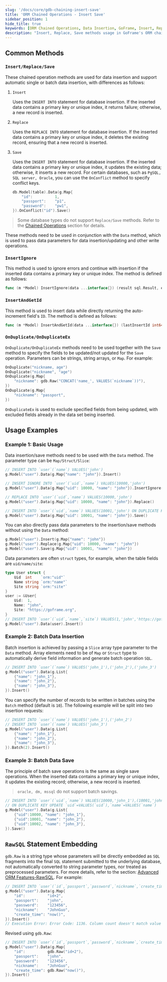 ```yaml
---
slug: '/docs/core/gdb-chaining-insert-save'
title: 'ORM Chained Operations - Insert Save'
sidebar_position: 1
hide_title: true
keywords: [ORM Chained Operations, Data Insertion, GoFrame, Insert, Replace, Save, Database, Batch Operations, SQL, RawSQL]
description: "Insert, Replace, Save methods usage in GoFrame's ORM chained operations, supporting automatic single or batch data insertion across various database environments. Detailed examples demonstrate how to use these methods with the Data method for data operations."
---
```


## Common Methods

### `Insert/Replace/Save`

These chained operation methods are used for data insertion and support automatic single or batch data insertion, with differences as follows:

1. `Insert`
   
    Uses the `INSERT INTO` statement for database insertion. If the inserted data contains a primary key or unique index, it returns failure; otherwise, a new record is inserted.

2. `Replace`

    Uses the `REPLACE INTO` statement for database insertion. If the inserted data contains a primary key or unique index, it deletes the existing record, ensuring that a new record is inserted.

3. `Save`

    Uses the `INSERT INTO` statement for database insertion. If the inserted data contains a primary key or unique index, it updates the existing data; otherwise, it inserts a new record. For certain databases, such as `PgSQL, SQL server, Oracle`, you can use the `OnConflict` method to specify conflict keys.

    ```go
    db.Model(table).Data(g.Map{
        "id":          1,
        "passport":    "p1",
        "password":    "pw1",
    }).OnConflict("id").Save()
    ```

> Some database types do not support `Replace/Save` methods. Refer to the [Chained Operations](../ORM链式操作/ORM链式操作.md) section for details.

These methods need to be used in conjunction with the `Data` method, which is used to pass data parameters for data insertion/updating and other write operations.

### `InsertIgnore`

This method is used to ignore errors and continue with insertion if the inserted data contains a primary key or unique index. The method is defined as follows:

```go
func (m *Model) InsertIgnore(data ...interface{}) (result sql.Result, err error)
```

### `InsertAndGetId`

This method is used to insert data while directly returning the auto-increment field's `ID`. The method is defined as follows:

```go
func (m *Model) InsertAndGetId(data ...interface{}) (lastInsertId int64, err error)
```

### `OnDuplicate/OnDuplicateEx`

`OnDuplicate/OnDuplicateEx` methods need to be used together with the `Save` method to specify the fields to be updated/not updated for the `Save` operation. Parameters can be strings, string arrays, or `Map`. For example:

```go
OnDuplicate("nickname, age")
OnDuplicate("nickname", "age")
OnDuplicate(g.Map{
    "nickname": gdb.Raw("CONCAT('name_', VALUES(`nickname`))"),
})
OnDuplicate(g.Map{
    "nickname": "passport",
})
```

`OnDuplicateEx` is used to exclude specified fields from being updated, with excluded fields already in the data set being inserted.

## Usage Examples

### Example 1: Basic Usage

Data insertion/save methods need to be used with the `Data` method. The parameter type can be `Map/Struct/Slice`:

```go
// INSERT INTO `user`(`name`) VALUES('john')
g.Model("user").Data(g.Map{"name": "john"}).Insert()

// INSERT IGNORE INTO `user`(`uid`,`name`) VALUES(10000,'john')
g.Model("user").Data(g.Map{"uid": 10000, "name": "john"}).InsertIgnore()

// REPLACE INTO `user`(`uid`,`name`) VALUES(10000,'john')
g.Model("user").Data(g.Map{"uid": 10000, "name": "john"}).Replace()

// INSERT INTO `user`(`uid`,`name`) VALUES(10001,'john') ON DUPLICATE KEY UPDATE `uid`=VALUES(`uid`),`name`=VALUES(`name`)
g.Model("user").Data(g.Map{"uid": 10001, "name": "john"}).Save()
```

You can also directly pass data parameters to the insertion/save methods without using the `Data` method:

```go
g.Model("user").Insert(g.Map{"name": "john"})
g.Model("user").Replace(g.Map{"uid": 10000, "name": "john"})
g.Model("user").Save(g.Map{"uid": 10001, "name": "john"})
```

Data parameters are often `struct` types, for example, when the table fields are `uid/name/site`:

```go
type User struct {
    Uid  int    `orm:"uid"`
    Name string `orm:"name"`
    Site string `orm:"site"`
}
user := &User{
    Uid:  1,
    Name: "john",
    Site: "https://goframe.org",
}
// INSERT INTO `user`(`uid`,`name`,`site`) VALUES(1,'john','https://goframe.org')
g.Model("user").Data(user).Insert()
```

### Example 2: Batch Data Insertion

Batch insertion is achieved by passing a `Slice` array type parameter to the `Data` method. Array elements need to be of `Map` or `Struct` type to automatically derive field information and generate batch operation `SQL`.

```go
// INSERT INTO `user`(`name`) VALUES('john_1'),('john_2'),('john_3')
g.Model("user").Data(g.List{
    {"name": "john_1"},
    {"name": "john_2"},
    {"name": "john_3"},
}).Insert()
```

You can specify the number of records to be written in batches using the `Batch` method (default is `10`). The following example will be split into two insertion requests:

```go
// INSERT INTO `user`(`name`) VALUES('john_1'),('john_2')
// INSERT INTO `user`(`name`) VALUES('john_3')
g.Model("user").Data(g.List{
    {"name": "john_1"},
    {"name": "john_2"},
    {"name": "john_3"},
}).Batch(2).Insert()
```

### Example 3: Batch Data Save

The principle of batch save operations is the same as single save operations. When the inserted data contains a primary key or unique index, it updates the existing record; otherwise, a new record is inserted.

> `oracle, dm, mssql` do not support batch savings.

```go
// INSERT INTO `user`(`uid`,`name`) VALUES(10000,'john_1'),(10001,'john_2'),(10002,'john_3')
// ON DUPLICATE KEY UPDATE `uid`=VALUES(`uid`),`name`=VALUES(`name`)
g.Model("user").Data(g.List{
    {"uid":10000, "name": "john_1"},
    {"uid":10001, "name": "john_2"},
    {"uid":10002, "name": "john_3"},
}).Save()
```

## `RawSQL` Statement Embedding

`gdb.Raw` is a string type whose parameters will be directly embedded as `SQL` fragments into the final `SQL` statement submitted to the underlying database, not automatically converted to string parameter types, nor treated as preprocessed parameters. For more details, refer to the section: [Advanced ORM Features-RawSQL](../ORM高级特性/ORM高级特性-RawSQL.md). For example:

```go
// INSERT INTO `user`(`id`,`passport`,`password`,`nickname`,`create_time`) VALUES('id+2','john','123456','now()')
g.Model("user").Data(g.Map{
    "id":          "id+2",
    "passport":    "john",
    "password":    "123456",
    "nickname":    "JohnGuo",
    "create_time": "now()",
}).Insert()
// Execution Error: Error Code: 1136. Column count doesn't match value count at row 1
```

Revised using `gdb.Raw`:

```go
// INSERT INTO `user`(`id`,`passport`,`password`,`nickname`,`create_time`) VALUES(id+2,'john','123456',now())
g.Model("user").Data(g.Map{
    "id":          gdb.Raw("id+2"),
    "passport":    "john",
    "password":    "123456",
    "nickname":    "JohnGuo",
    "create_time": gdb.Raw("now()"),
}).Insert()
```